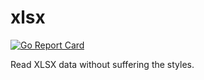 # xlsx

[![Go Report Card](https://goreportcard.com/badge/github.com/digilant/xlsx)](https://goreportcard.com/report/github.com/digilant/xlsx)

Read XLSX data without suffering the styles.

